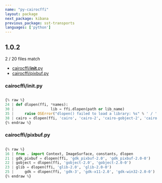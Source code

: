 ```yaml
---
name: "py-cairocffi"
layout: package
next_package: kibana
previous_package: sst-transports
languages: ['python']
---
```

## 1.0.2
2 / 20 files match

 - [cairocffi/__init__.py](#cairocffi__init__py)
 - [cairocffi/pixbuf.py](#cairocffipixbufpy)

### cairocffi/__init__.py

```python

{% raw %}
24 | def dlopen(ffi, *names):
30 |                 lib = ffi.dlopen(path or lib_name)
35 |     raise OSError("dlopen() failed to load a library: %s" % ' / '.join(names))
38 | cairo = dlopen(ffi, 'cairo', 'cairo-2', 'cairo-gobject-2', 'cairo.so.2')
{% endraw %}

```
### cairocffi/pixbuf.py

```python

{% raw %}
16 | from . import Context, ImageSurface, constants, dlopen
21 | gdk_pixbuf = dlopen(ffi, 'gdk_pixbuf-2.0', 'gdk_pixbuf-2.0-0')
22 | gobject = dlopen(ffi, 'gobject-2.0', 'gobject-2.0-0')
23 | glib = dlopen(ffi, 'glib-2.0', 'glib-2.0-0')
25 |     gdk = dlopen(ffi, 'gdk-3', 'gdk-x11-2.0', 'gdk-win32-2.0-0')
{% endraw %}

```
